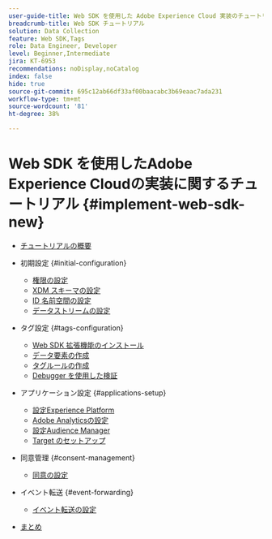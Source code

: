 ```yaml
---
user-guide-title: Web SDK を使用した Adobe Experience Cloud 実装のチュートリアル
breadcrumb-title: Web SDK チュートリアル
solution: Data Collection
feature: Web SDK,Tags
role: Data Engineer, Developer
level: Beginner,Intermediate
jira: KT-6953
recommendations: noDisplay,noCatalog
index: false
hide: true
source-git-commit: 695c12ab66df33af00baacabc3b69eaac7ada231
workflow-type: tm+mt
source-wordcount: '81'
ht-degree: 38%

---
```



# Web SDK を使用したAdobe Experience Cloudの実装に関するチュートリアル {#implement-web-sdk-new}

+ [チュートリアルの概要](overview.md)
+ 初期設定 {#initial-configuration}
   + [権限の設定](configure-permissions.md)
   + [XDM スキーマの設定](configure-schemas.md)
   + [ID 名前空間の設定](configure-identities.md)
   + [データストリームの設定](configure-datastream.md)

+ タグ設定 {#tags-configuration}
   + [Web SDK 拡張機能のインストール](install-web-sdk.md)
   + [データ要素の作成](create-data-elements.md)
   + [タグルールの作成](create-tag-rule.md)
   + [Debugger を使用した検証](validate-with-debugger.md)

+ アプリケーション設定 {#applications-setup}
   + [設定Experience Platform](setup-experience-platform.md)
   + [Adobe Analyticsの設定](setup-analytics.md)
   + [設定Audience Manager](setup-audience-manager.md)
   + [Target のセットアップ](setup-target.md)

+ 同意管理 {#consent-management}
   + [同意の設定](setup-consent.md)

+ イベント転送 {#event-forwarding}
   + [イベント転送の設定](setup-event-forwarding.md)

+ [まとめ](conclusion.md)

